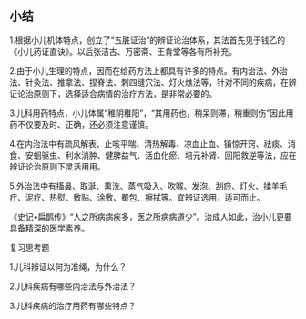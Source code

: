 ## 小结

1.根据小儿机体特点，创立了“五脏证治”的辨证论治体系，其法首先见于钱乙的《小儿药证直诀》。以后张洁古、万密斋、王肯堂等各有所补充。

2.由于小儿生理的特点，因而在给药方法上都具有许多的特点。有内治法、外治法、针灸法、推拿法、捏脊法、刺四缝穴法、灯火燋法等，针对不同的疾病，在辨证论治原则下，选择适合病情的治疗方法，是非常必要的。

3.儿科用药特点，小儿体属“稚阴稚阳”，“其用药也，稍呆则滞，稍重则伤”因此用药不仅要及时、正确，还必须注意谨慎。

4.在内治法中有疏风解表、止咳平喘、清热解毒、凉血止血、镇惊开窍、祛痰、消食、安蛔驱虫、利水消肿、健脾益气、活血化瘀、培元补肾、回阳救逆等法，应在辨证论治原则下灵活用用。

5.外治法中有搐鼻、取涎、熏洗、蒸气吸入、吹喉、发泡、刮痧、灯火、揉羊毛疔、泥疗、热熨、敷贴、涂敷、罨包、擦拭等。宜辨证选用，适可而止。

《史记•扁鹊传》“人之所病病疾多，医之所病病道少”。治成人如此，治小儿更要具备精深的医学素养。

复习思考题

1.儿科辨证以何为准绳，为什么？

2.儿科疾病有哪些内治法与外治法？

3.儿科疾病的治疗用药有哪些特点？